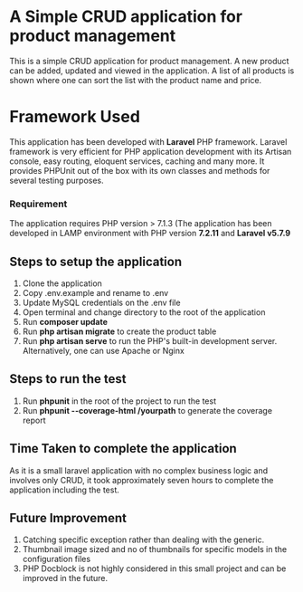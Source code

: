 # A Simple CRUD application for product management

This is a simple CRUD application for product management. A new product can be added, updated and viewed in the application. A list of all products is shown where one can sort the list with the product name and price.

# Framework Used

This application has been developed with **Laravel** PHP framework. Laravel framework is very efficient for PHP application development with its Artisan console, easy routing, eloquent services, caching and many more. It provides PHPUnit out of the box with its own classes and methods for several testing purposes.

### Requirement
The application requires PHP version > 7.1.3
(The application has been developed in LAMP environment with PHP version **7.2.11** and **Laravel v5.7.9**

## Steps to setup the application

1. Clone the application
2. Copy .env.example and rename to .env
3. Update MySQL credentials on the .env file
4. Open terminal and change directory to the root of the application
5. Run **composer update**
6. Run **php artisan migrate** to create the product table
7. Run **php artisan serve** to run the PHP's built-in development server. Alternatively, one can use Apache or Nginx

## Steps to run the test
1. Run **phpunit** in the root of the project to run the test
2. Run **phpunit --coverage-html /yourpath** to generate the coverage report

## Time Taken to complete the application
As it is a small laravel application with no complex business logic and involves only CRUD, it took approximately seven hours to complete the application including the test.

## Future Improvement
1. Catching specific exception rather than dealing with the generic.
2. Thumbnail image sized and no of thumbnails for specific models in the configuration files
3. PHP Docblock is not highly considered in this small project and can be improved in the future.
